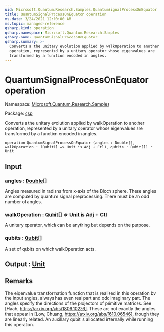```yaml
---
uid: Microsoft.Quantum.Research.Samples.QuantumSignalProcessOnEquator
title: QuantumSignalProcessOnEquator operation
ms.date: 3/24/2021 12:00:00 AM
ms.topic: managed-reference
qsharp.kind: operation
qsharp.namespace: Microsoft.Quantum.Research.Samples
qsharp.name: QuantumSignalProcessOnEquator
qsharp.summary: >-
  Converts a the unitary evolution applied by walkOperation to another
  operation, represented by a unitary operator whose eigenvalues are
  transformed by a function encoded in angles.
---
```


# QuantumSignalProcessOnEquator operation

Namespace: [Microsoft.Quantum.Research.Samples](xref:Microsoft.Quantum.Research.Samples)

Package: [qsp](https://nuget.org/packages/qsp)


Converts a the unitary evolution applied by walkOperation to anotheroperation, represented by a unitary operator whose eigenvalues aretransformed by a function encoded in angles.

```qsharp
operation QuantumSignalProcessOnEquator (angles : Double[], walkOperation : (Qubit[] => Unit is Adj + Ctl), qubits : Qubit[]) : Unit
```


## Input

### angles : [Double](xref:microsoft.quantum.lang-ref.double)[]

Angles measured in radians from x-axis of the Bloch sphere. These angles are computed by quantum signal preprocessing.There must be an odd number of angles.


### walkOperation : [Qubit](xref:microsoft.quantum.lang-ref.qubit)[] => [Unit](xref:microsoft.quantum.lang-ref.unit)  is Adj + Ctl

A unitary operator, which can be anything but depends on the purpose.


### qubits : [Qubit](xref:microsoft.quantum.lang-ref.qubit)[]

A set of qubits on which walkOperation acts.



## Output : [Unit](xref:microsoft.quantum.lang-ref.unit)



## Remarks

The eigenvalue transformation function that is realized in this operation by the input angles,always has even real part and odd imaginary part.The angles specify the directions of the projectors of primitive matrices. See [Haah, https://arxiv.org/abs/1806.10236].These are not exactly the angles that appear in [Low, Chuang, https://arxiv.org/abs/1610.06546], though they are linearly related.An auxillary qubit is allocated internally while running this operation.